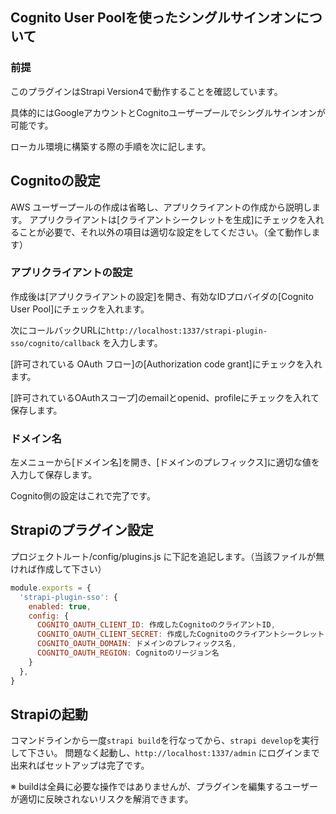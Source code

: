 ## Cognito User Poolを使ったシングルサインオンについて

### 前提
このプラグインはStrapi Version4で動作することを確認しています。

具体的にはGoogleアカウントとCognitoユーザープールでシングルサインオンが可能です。

ローカル環境に構築する際の手順を次に記します。

## Cognitoの設定
AWS ユーザープールの作成は省略し、アプリクライアントの作成から説明します。
アプリクライアントは[クライアントシークレットを生成]にチェックを入れることが必要で、それ以外の項目は適切な設定をしてください。（全て動作します）

### アプリクライアントの設定
作成後は[アプリクライアントの設定]を開き、有効なIDプロバイダの[Cognito User Pool]にチェックを入れます。

次にコールバックURLに`http://localhost:1337/strapi-plugin-sso/cognito/callback` を入力します。

[許可されている OAuth フロー]の[Authorization code grant]にチェックを入れます。

[許可されているOAuthスコープ]のemailとopenid、profileにチェックを入れて保存します。

### ドメイン名
左メニューから[ドメイン名]を開き、[ドメインのプレフィックス]に適切な値を入力して保存します。

Cognito側の設定はこれで完了です。


## Strapiのプラグイン設定

プロジェクトルート/config/plugins.js に下記を追記します。（当該ファイルが無ければ作成して下さい）

```javascript
module.exports = {
  'strapi-plugin-sso': {
    enabled: true,
    config: {
      COGNITO_OAUTH_CLIENT_ID: 作成したCognitoのクライアントID,
      COGNITO_OAUTH_CLIENT_SECRET: 作成したCognitoのクライアントシークレット,
      COGNITO_OAUTH_DOMAIN: ドメインのプレフィックス名,
      COGNITO_OAUTH_REGION: Cognitoのリージョン名
    }
  },
}
```

## Strapiの起動
コマンドラインから一度`strapi build`を行なってから、`strapi develop`を実行して下さい。
問題なく起動し、`http://localhost:1337/admin` にログインまで出来ればセットアップは完了です。

※ buildは全員に必要な操作ではありませんが、プラグインを編集するユーザーが適切に反映されないリスクを解消できます。

